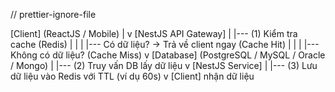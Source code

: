 // prettier-ignore-file

[Client] (ReactJS / Mobile)
    |
    v
[NestJS API Gateway]
    |
    |--- (1) Kiểm tra cache (Redis)
    |         |
    |         |--- Có dữ liệu? → Trả về client ngay (Cache Hit)
    |         |
    |         |--- Không có dữ liệu? (Cache Miss)
    v
[Database] (PostgreSQL / MySQL / Oracle / Mongo)
    |
    |--- (2) Truy vấn DB lấy dữ liệu
    v
[NestJS Service]
    |
    |--- (3) Lưu dữ liệu vào Redis với TTL (ví dụ 60s)
    v
[Client] nhận dữ liệu
